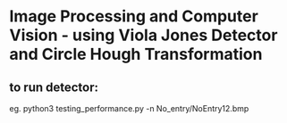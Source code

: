 # Image Processing and Computer Vision - using Viola Jones Detector and Circle Hough Transformation


## to run detector:
eg. python3 testing_performance.py -n No_entry/NoEntry12.bmp
